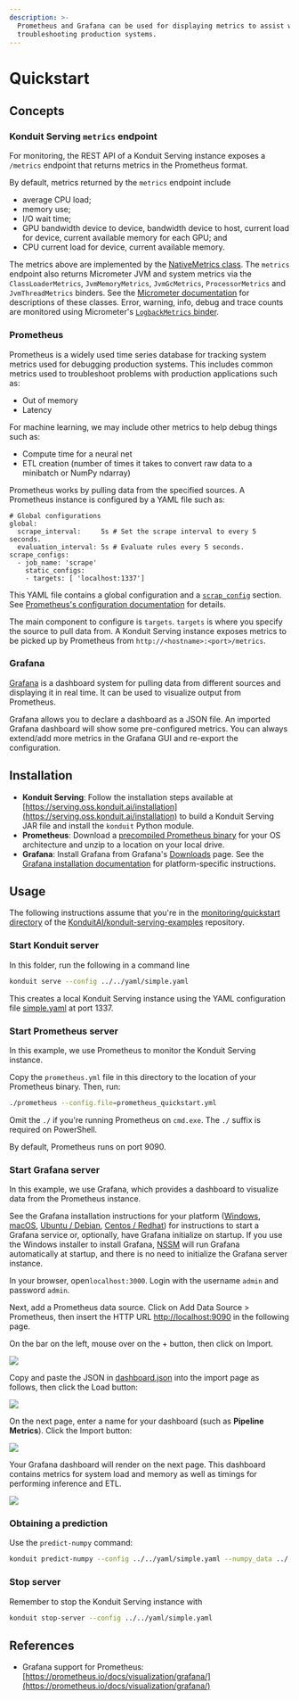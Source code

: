 ```yaml
---
description: >-
  Prometheus and Grafana can be used for displaying metrics to assist with
  troubleshooting production systems.
---
```


# Quickstart

## Concepts

### Konduit Serving `metrics` endpoint

For monitoring, the REST API of a Konduit Serving instance exposes a `/metrics` endpoint that returns metrics in the Prometheus format.

By default, metrics returned by the `metrics` endpoint include

* average CPU load;
* memory use;
* I/O wait time;
* GPU bandwidth device to device, bandwidth device to host, current load for device, current available memory for each GPU; and
* CPU current load for device, current available memory.

The metrics above are implemented by the [NativeMetrics class](https://github.com/KonduitAI/konduit-serving/blob/master/konduit-serving-core/src/main/java/ai/konduit/serving/metrics/NativeMetrics.java). The `metrics` endpoint also returns Micrometer JVM and system metrics via the `ClassLoaderMetrics`, `JvmMemoryMetrics`, `JvmGcMetrics`, `ProcessorMetrics` and `JvmThreadMetrics` binders. See the [Micrometer documentation](https://micrometer.io/docs/ref/jvm) for descriptions of these classes. Error, warning, info, debug and trace counts are monitored using Micrometer's [`LogbackMetrics` binder](https://github.com/micrometer-metrics/micrometer/blob/master/micrometer-core/src/main/java/io/micrometer/core/instrument/binder/logging/LogbackMetrics.java#L36).

### Prometheus

Prometheus is a widely used time series database for tracking system metrics used for debugging production systems. This includes common metrics used to troubleshoot problems with production applications such as:

* Out of memory
* Latency

For machine learning, we may include other metrics to help debug things such as:

* Compute time for a neural net
* ETL creation \(number of times it takes to convert raw data to a minibatch or NumPy ndarray\)

Prometheus works by pulling data from the specified sources. A Prometheus instance is configured by a YAML file such as:

```text
# Global configurations
global:
  scrape_interval:     5s # Set the scrape interval to every 5 seconds.
  evaluation_interval: 5s # Evaluate rules every 5 seconds.
scrape_configs:
  - job_name: 'scrape'
    static_configs:
    - targets: [ 'localhost:1337']
```

This YAML file contains a global configuration and a [`scrap_config`](https://prometheus.io/docs/prometheus/latest/configuration/configuration/#scrape_config) section. See [Prometheus's configuration documentation](https://prometheus.io/docs/prometheus/latest/configuration/configuration/#scrape_config) for details.

The main component to configure is `targets`. `targets` is where you specify the source to pull data from. A Konduit Serving instance exposes metrics to be picked up by Prometheus from `http://<hostname>:<port>/metrics`.

### Grafana

[Grafana](https://grafana.com) is a dashboard system for pulling data from different sources and displaying it in real time. It can be used to visualize output from Prometheus.

Grafana allows you to declare a dashboard as a JSON file. An imported Grafana dashboard will show some pre-configured metrics. You can always extend/add more metrics in the Grafana GUI and re-export the configuration.

## Installation

* **Konduit Serving**: Follow the installation steps available at [https://serving.oss.konduit.ai/installation](https://serving.oss.konduit.ai/installation) to build a Konduit Serving JAR file and install the `konduit` Python module.
* **Prometheus**: Download a [precompiled Prometheus binary](https://prometheus.io/download) for your OS architecture and unzip to a location on your local drive.
* **Grafana**: Install Grafana from Grafana's [Downloads](https://grafana.com/grafana/download) page. See the [Grafana installation documentation](https://grafana.com/docs/grafana/latest/installation/) for platform-specific instructions.

## Usage

The following instructions assume that you're in the [monitoring/quickstart directory](https://github.com/KonduitAI/konduit-serving-examples/tree/master/monitoring/quickstart) of the [KonduitAI/konduit-serving-examples](https://github.com/KonduitAI/konduit-serving-examples/) repository.

### Start Konduit server

In this folder, run the following in a command line

```bash
konduit serve --config ../../yaml/simple.yaml
```

This creates a local Konduit Serving instance using the YAML configuration file [simple.yaml](../yaml/simple.yaml) at port 1337.

### Start Prometheus server

In this example, we use Prometheus to monitor the Konduit Serving instance.

Copy the `prometheus.yml` file in this directory to the location of your Prometheus binary. Then, run:

```bash
./prometheus --config.file=prometheus_quickstart.yml
```

Omit the `./` if you're running Prometheus on `cmd.exe`. The `./` suffix is required on PowerShell.

By default, Prometheus runs on port 9090.

### Start Grafana server

In this example, we use Grafana, which provides a dashboard to visualize data from the Prometheus instance.

See the Grafana installation instructions for your platform  \([Windows](https://grafana.com/docs/grafana/latest/installation/windows/), [macOS](https://grafana.com/docs/grafana/latest/installation/mac/), [Ubuntu / Debian](https://grafana.com/docs/grafana/latest/installation/debian/), [Centos / Redhat](https://grafana.com/docs/grafana/latest/installation/rpm/)\) for instructions to start a Grafana service or, optionally, have Grafana initialize on startup. If you use the Windows installer to install Grafana, [NSSM](https://nssm.cc/) will run Grafana automatically at startup, and there is no need to initialize the Grafana server instance.

In your browser, open`localhost:3000`. Login with the username `admin` and password `admin`.

Next, add a Prometheus data source. Click on Add Data Source &gt; Prometheus, then insert the HTTP URL [http://localhost:9090](http://localhost:9090) in the following page.

On the bar on the left, mouse over on the + button, then click on Import.

![](../.gitbook/assets/dashboardimport.png)

Copy and paste the JSON in [dashboard.json](quickstart/dashboard.json) into the import page as follows, then click the Load button:

![](../.gitbook/assets/jsonimportdashboard.png)

On the next page, enter a name for your dashboard \(such as **Pipeline Metrics**\). Click the Import button:

![](../.gitbook/assets/dashboardimportfinish.png)

Your Grafana dashboard will render on the next page. This dashboard contains metrics for system load and memory as well as timings for performing inference and ETL.

![](../.gitbook/assets/dashboardrender.png)

### Obtaining a prediction

Use the `predict-numpy` command:

```bash
konduit predict-numpy --config ../../yaml/simple.yaml --numpy_data ../../data/simple/input_arr.npy
```

### Stop server

Remember to stop the Konduit Serving instance with

```bash
konduit stop-server --config ../../yaml/simple.yaml
```

## References

* Grafana support for Prometheus:  [https://prometheus.io/docs/visualization/grafana/](https://prometheus.io/docs/visualization/grafana/)

